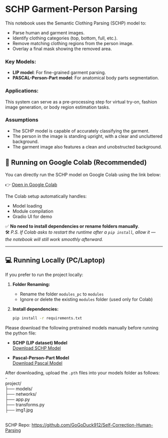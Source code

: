 # SCHP Garment-Person Parsing

This notebook uses the Semantic Clothing Parsing (SCHP) model to:
- Parse human and garment images.
- Identify clothing categories (top, bottom, full, etc.).
- Remove matching clothing regions from the person image.
- Overlay a final mask showing the removed area.

### Key Models:
- **LIP model**: For fine-grained garment parsing.
- **PASCAL-Person-Part model**: For anatomical body parts segmentation.

### Applications:
This system can serve as a pre-processing step for virtual try-on, fashion image generation, or body region estimation tasks.

### Assumptions

- The SCHP model is capable of accurately classifying the garment.
- The person in the image is standing upright, with a clear and uncluttered background.
- The garment image also features a clean and unobstructed background.

## 🚀 Running on Google Colab (Recommended)

You can directly run the SCHP model on Google Colab using the link below:

👉 [Open in Google Colab](https://colab.research.google.com/drive/15dF6G6IptncxgaaBERPM8w3hbk5aasgQ?usp=drive_link)

The Colab setup automatically handles:
- Model loading
- Module compilation
- Gradio UI for demo

✅ **No need to install dependencies or rename folders manually**.  
🛠️ *P.S. If Colab asks to restart the runtime after a `pip install`, allow it — the notebook will still work smoothly afterward.*

---

## 💻 Running Locally (PC/Laptop)

If you prefer to run the project locally:

1. **Folder Renaming:**
   - Rename the folder `modules_pc` to `modules`
   - Ignore or delete the existing `modules` folder (used only for Colab)

2. **Install dependencies:**
   ```bash
   pip install -r requirements.txt

Please download the following pretrained models manually before running the python file:

- **SCHP (LIP dataset) Model**  
  [Download SCHP Model](https://drive.google.com/file/d/1k4dllHpu0bdx38J7H28rVVLpU-kOHmnH/view?usp=sharing)

- **Pascal-Person-Part Model**  
  [Download Pascal Model](https://drive.google.com/file/d/1E5YwNKW2VOEayK9mWCS3Kpsxf-3z04ZE/view?usp=sharing)

After downloading, upload the `.pth` files into your models folder as follows: -<br>
project/<br>
├── models/<br>
├── networks/<br>
├── app.py<br>
├── transforms.py<br>
├── img1.jpg<br>
<br>

SCHP Repo: https://github.com/GoGoDuck912/Self-Correction-Human-Parsing
